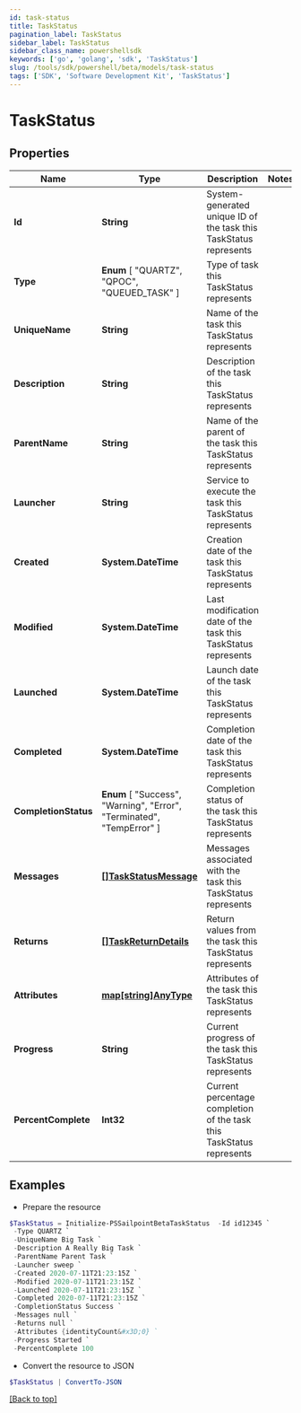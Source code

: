 ```yaml
---
id: task-status
title: TaskStatus
pagination_label: TaskStatus
sidebar_label: TaskStatus
sidebar_class_name: powershellsdk
keywords: ['go', 'golang', 'sdk', 'TaskStatus'] 
slug: /tools/sdk/powershell/beta/models/task-status
tags: ['SDK', 'Software Development Kit', 'TaskStatus']
---
```



# TaskStatus

## Properties

Name | Type | Description | Notes
------------ | ------------- | ------------- | -------------
**Id** |  **String** | System-generated unique ID of the task this TaskStatus represents | 
**Type** |   **Enum** [  "QUARTZ",    "QPOC",    "QUEUED_TASK" ] | Type of task this TaskStatus represents | 
**UniqueName** |  **String** | Name of the task this TaskStatus represents | 
**Description** |  **String** | Description of the task this TaskStatus represents | 
**ParentName** |  **String** | Name of the parent of the task this TaskStatus represents | 
**Launcher** |  **String** | Service to execute the task this TaskStatus represents | 
**Created** |  **System.DateTime** | Creation date of the task this TaskStatus represents | 
**Modified** |  **System.DateTime** | Last modification date of the task this TaskStatus represents | 
**Launched** |  **System.DateTime** | Launch date of the task this TaskStatus represents | 
**Completed** |  **System.DateTime** | Completion date of the task this TaskStatus represents | 
**CompletionStatus** |   **Enum** [  "Success",    "Warning",    "Error",    "Terminated",    "TempError" ] | Completion status of the task this TaskStatus represents | 
**Messages** |  [**[]TaskStatusMessage**](task-status-message) | Messages associated with the task this TaskStatus represents | 
**Returns** |  [**[]TaskReturnDetails**](task-return-details) | Return values from the task this TaskStatus represents | 
**Attributes** |  [**map[string]AnyType**](any-type) | Attributes of the task this TaskStatus represents | 
**Progress** |  **String** | Current progress of the task this TaskStatus represents | 
**PercentComplete** |  **Int32** | Current percentage completion of the task this TaskStatus represents | 

## Examples

- Prepare the resource
```powershell
$TaskStatus = Initialize-PSSailpointBetaTaskStatus  -Id id12345 `
 -Type QUARTZ `
 -UniqueName Big Task `
 -Description A Really Big Task `
 -ParentName Parent Task `
 -Launcher sweep `
 -Created 2020-07-11T21:23:15Z `
 -Modified 2020-07-11T21:23:15Z `
 -Launched 2020-07-11T21:23:15Z `
 -Completed 2020-07-11T21:23:15Z `
 -CompletionStatus Success `
 -Messages null `
 -Returns null `
 -Attributes {identityCount&#x3D;0} `
 -Progress Started `
 -PercentComplete 100
```

- Convert the resource to JSON
```powershell
$TaskStatus | ConvertTo-JSON
```


[[Back to top]](#) 


